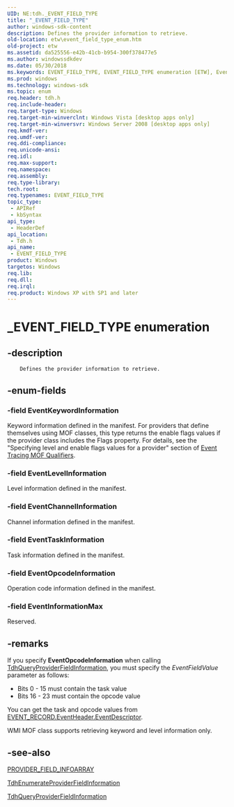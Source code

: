 ```yaml
---
UID: NE:tdh._EVENT_FIELD_TYPE
title: "_EVENT_FIELD_TYPE"
author: windows-sdk-content
description: Defines the provider information to retrieve.
old-location: etw\event_field_type_enum.htm
old-project: etw
ms.assetid: da525556-e42b-41cb-b954-300f378477e5
ms.author: windowssdkdev
ms.date: 05/30/2018
ms.keywords: EVENT_FIELD_TYPE, EVENT_FIELD_TYPE enumeration [ETW], EventChannelInformation, EventInformationMax, EventKeywordInformation, EventLevelInformation, EventOpcodeInformation, EventTaskInformation, _EVENT_FIELD_TYPE, etw.event_field_type_enum, tdh.event_field_type_enum, tdh/EVENT_FIELD_TYPE, tdh/EventChannelInformation, tdh/EventInformationMax, tdh/EventKeywordInformation, tdh/EventLevelInformation, tdh/EventOpcodeInformation, tdh/EventTaskInformation
ms.prod: windows
ms.technology: windows-sdk
ms.topic: enum
req.header: tdh.h
req.include-header: 
req.target-type: Windows
req.target-min-winverclnt: Windows Vista [desktop apps only]
req.target-min-winversvr: Windows Server 2008 [desktop apps only]
req.kmdf-ver: 
req.umdf-ver: 
req.ddi-compliance: 
req.unicode-ansi: 
req.idl: 
req.max-support: 
req.namespace: 
req.assembly: 
req.type-library: 
tech.root: 
req.typenames: EVENT_FIELD_TYPE
topic_type:
 - APIRef
 - kbSyntax
api_type:
 - HeaderDef
api_location:
 - Tdh.h
api_name:
 - EVENT_FIELD_TYPE
product: Windows
targetos: Windows
req.lib: 
req.dll: 
req.irql: 
req.product: Windows XP with SP1 and later
---
```


# _EVENT_FIELD_TYPE enumeration


## -description



		Defines the provider information to retrieve.


## -enum-fields




### -field EventKeywordInformation

Keyword information defined in the manifest. For providers that define themselves using MOF classes, this type returns the enable flags values if the provider class includes the Flags property. For details, see the "Specifying level and enable flags values for a provider" section of <a href="https://msdn.microsoft.com/3bc82074-05a7-411f-884f-5da1fd08112b">Event Tracing MOF Qualifiers</a>. 


### -field EventLevelInformation

Level information defined in the manifest.


### -field EventChannelInformation

Channel information defined in the manifest.


### -field EventTaskInformation

Task information defined in the manifest.


### -field EventOpcodeInformation

Operation code information defined in the manifest.


### -field EventInformationMax

Reserved.


## -remarks



If you specify <b>EventOpcodeInformation</b> when calling <a href="https://msdn.microsoft.com/ca3c1519-0b86-4bdb-b027-9c662df5466e">TdhQueryProviderFieldInformation</a>, you must specify the  <i>EventFieldValue</i> parameter as follows:

<ul>
<li>Bits 0 - 15 must contain the task value</li>
<li>Bits 16 - 23 must contain the opcode value</li>
</ul>
You can get the task and opcode values from <a href="https://msdn.microsoft.com/907e6c38-5eaa-49da-9dc0-d055dcc69d1a">EVENT_RECORD.EventHeader.EventDescriptor</a>.

WMI MOF class supports retrieving keyword and level information only.




## -see-also




<a href="https://msdn.microsoft.com/c3755ca2-7b17-4f86-9ae8-34621f8b8c1b">PROVIDER_FIELD_INFOARRAY</a>



<a href="https://msdn.microsoft.com/ab34a433-b641-4408-81d5-c93609204d24">TdhEnumerateProviderFieldInformation</a>



<a href="https://msdn.microsoft.com/ca3c1519-0b86-4bdb-b027-9c662df5466e">TdhQueryProviderFieldInformation</a>
 

 

